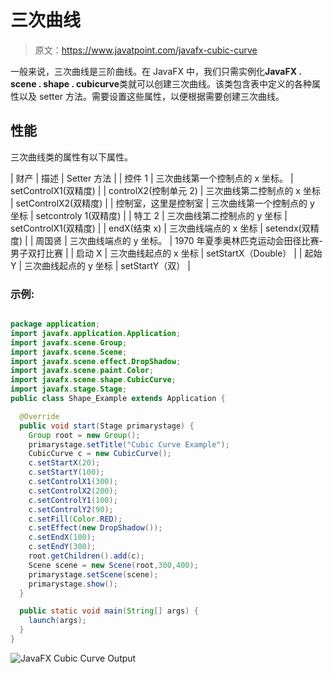 # 三次曲线

> 原文：<https://www.javatpoint.com/javafx-cubic-curve>

一般来说，三次曲线是三阶曲线。在 JavaFX 中，我们只需实例化**JavaFX . scene . shape . cubicurve**类就可以创建三次曲线。该类包含表中定义的各种属性以及 setter 方法。需要设置这些属性，以便根据需要创建三次曲线。

## 性能

三次曲线类的属性有以下属性。

| 财产 | 描述 | Setter 方法 |
| 控件 1 | 三次曲线第一个控制点的 x 坐标。 | setControlX1(双精度) |
| controlX2(控制单元 2) | 三次曲线第二控制点的 x 坐标 | setControlX2(双精度) |
| 控制室，这里是控制室 | 三次曲线第一个控制点的 y 坐标 | setcontroly 1(双精度) |
| 特工 2 | 三次曲线第二控制点的 y 坐标 | setControlX1(双精度) |
| endX(结束 x) | 三次曲线端点的 x 坐标 | setendx(双精度) |
| 周国贤 | 三次曲线端点的 y 坐标。 | 1970 年夏季奥林匹克运动会田径比赛-男子双打比赛 |
| 启动 X | 三次曲线起点的 x 坐标 | setStartX（Double） |
| 起始 Y | 三次曲线起点的 y 坐标 | setStartY（双） |

### 示例:

```java

package application;
import javafx.application.Application;
import javafx.scene.Group;
import javafx.scene.Scene;
import javafx.scene.effect.DropShadow;
import javafx.scene.paint.Color;
import javafx.scene.shape.CubicCurve;
import javafx.stage.Stage;
public class Shape_Example extends Application {

  @Override
  public void start(Stage primarystage) {
    Group root = new Group();
    primarystage.setTitle("Cubic Curve Example");
    CubicCurve c = new CubicCurve();
    c.setStartX(20);
    c.setStartY(100);
    c.setControlX1(300);
    c.setControlX2(200);
    c.setControlY1(100);
    c.setControlY2(90);
    c.setFill(Color.RED);
    c.setEffect(new DropShadow());
    c.setEndX(100);
    c.setEndY(300);
    root.getChildren().add(c);
    Scene scene = new Scene(root,300,400);
    primarystage.setScene(scene);
    primarystage.show();
  }

  public static void main(String[] args) {
    launch(args);
  }
}

```

![JavaFX Cubic Curve Output](../img/23b2225e3e03ee095a1a0044eb7baa9a.png)